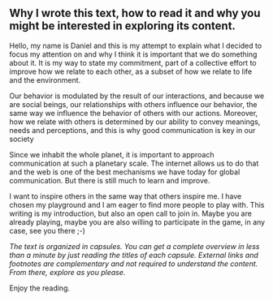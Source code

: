 ## Why I wrote this text, how to read it and why you might be interested in exploring its content.

Hello, my name is Daniel and this is my attempt to explain what I decided to focus my attention on and why I think it is important that we do something about it. It is my way to state my commitment, part of a collective effort to improve how we relate to each other, as a subset of how we relate to life and the environment.

Our behavior is modulated by the result of our interactions, and because we are social beings, our relationships with others influence our behavior, the same way we influence the behavior of others with our actions. Moreover, how we relate with others is determined by our ability to convey meanings, needs and perceptions, and this is why good communication is key in our society

Since we inhabit the whole planet, it is important to approach communication at such a planetary scale. The internet allows us to do that and the web is one of the best mechanisms we have today for global communication. But there is still much to learn and improve.

I want to inspire others in the same way that others inspire me. I have chosen my playground and I am eager to find more people to play with. This writing is my introduction, but also an open call to join in. Maybe you are already playing, maybe you are also willing to participate in the game, in any case, see you there ;-)

*The text is organized in capsules. You can get a complete overview in less than a minute by just reading the titles of each capsule. External links and footnotes are complementary and not required to understand the content. From there, explore as you please.*

Enjoy the reading.